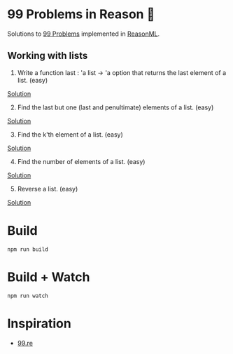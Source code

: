 # 99 Problems in Reason 🚀

Solutions to [99 Problems](https://ocaml.org/learn/tutorials/99problems.html) implemented in [ReasonML](https://reasonml.github.io/).

## Working with lists

1. Write a function last : 'a list -> 'a option that returns the last element of a list. (easy)

[Solution](src/p01.re)

2. Find the last but one (last and penultimate) elements of a list. (easy)

[Solution](src/p02.re)

3. Find the k'th element of a list. (easy)

[Solution](src/p03.re)

4. Find the number of elements of a list. (easy)

[Solution](src/p04.re)

5. Reverse a list. (easy)

[Solution](src/p05.re)

# Build

```
npm run build
```

# Build + Watch

```
npm run watch
```

# Inspiration

* [99.re](https://github.com/shrynx/99.re)
